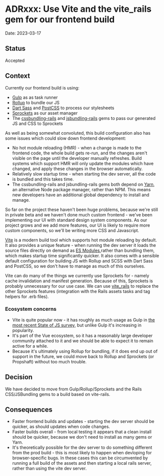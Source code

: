 # ADRxxx: Use Vite and the vite_rails gem for our frontend build

Date: 2023-03-17

## Status

Accepted

## Context
Currently our frontend build is using:
- [Gulp](https://gulpjs.com/) as as task runner
- [Rollup](https://rollupjs.org/) to bundle our JS
- [Dart Sass](https://sass-lang.com/dart-sass) and [PostCSS](https://postcss.org/) to process our stylesheets
- [Sprockets](https://github.com/rails/sprockets) as our asset manager
- The [cssbundling-rails](https://github.com/rails/cssbundling-rails) and [jsbundling-rails](https://github.com/rails/jsbundling-rails) gems to pass our generated JS and CSS to Sprockets

As well as being somewhat convoluted, this build configuration also has some issues which could slow down frontend development:
- No hot module reloading (HMR) - when a change is made to the frontend code, the whole build gets re-run, and the changes aren't visible on the page until the developer manually refreshes. Build systems which support HMR will only update the modules which have changed, and apply these changes in the browser automatically.
- Relatively slow startup time - when starting the dev server, all the code is bundled and this takes time.
- The cssbundling-rails and jsbundling-rails gems both depend on [Yarn](https://yarnpkg.com/), an alternative Node package manager, rather than NPM. This means new developers have an additional global dependency to install and manage.

So far on the project these haven't been huge problems, because we're still in private beta and we haven't done much custom frontend - we've been implementing our UI with standard design system components. As our project grows and we add more features, our UI is likely to require more custom components, so we'll be writing more CSS and Javascript.

[Vite](https://vitejs.dev/) is a modern build tool which supports hot module reloading by default. It also provides a unique feature - when running the dev server it loads the source files directly on demand as [ES Modules](https://nodejs.org/api/esm.html#introduction),rather than bundling them, which makes startup time significantly quicker. It also comes with a sensible default configuration for building JS with Rollup and SCSS with Dart Sass and PostCSS, so we don't have to manage as much of this ourselves.

Vite can do many of the things we currently use Sprockets for - namely cache invalidation and manifest generation. Because of this, Sprockets is probably unnecessary for our use case. We can use [vite_rails](https://github.com/ElMassimo/vite_ruby/tree/main/vite_rails) to replace the other Sprockets features (integration with the Rails assets tasks and tag helpers for .erb files).

### Ecosystem concerns
- Vite is quite popular now - it has roughly as much usage as Gulp in [the most recent State of JS survey](https://2022.stateofjs.com/en-US/libraries/build-tools/), but unlike Gulp it's increasing in popularity.
- It's part of the Vue ecosystem, so it has a reasonably large developer community attached to it and we should be able to expect it to remain active for a while.
- Because it's ultimately using Rollup for bundling, if it does end up out of support in the future, we could move back to Rollup and Sprockets (or Propshaft) without too much trouble.

## Decision

We have decided to move from Gulp/Rollup/Sprockets and the Rails CSS/JSBundling gems to a build based on vite-rails.

## Consequences

- Faster frontend builds and updates - starting the dev server should be quicker, as should updates when code changes.
- Faster builds overall - from local testing it appears that a clean install should be quicker, because we don't need to install as many gems or Yarn.
- It's theoretically possible for the dev server to do something different from the prod build - this is most likely to happen when devloping for browser-specific bugs. In these cases this can be circumvented by running a full build of the assets and then starting a local rails server, rather than using the vite dev server.
